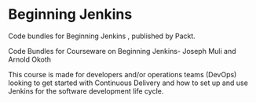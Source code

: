 # Beginning Jenkins
Code bundles for Beginning Jenkins , published by Packt.

Code Bundles for Courseware on Beginning Jenkins- Joseph Muli and Arnold Okoth

This course is made for developers and/or operations teams (DevOps) looking to get started with Continuous Delivery and how to set up and use Jenkins for the software development life cycle.
